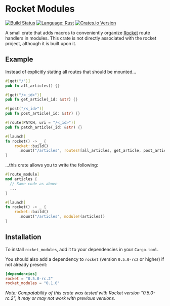 # Rocket Modules
[![Build Status](https://github.com/antoniusnaumann/rocket-modules/actions/workflows/build.yml/badge.svg)](https://github.com/antoniusnaumann/rocket-modules/actions)
[![Language: Rust](https://img.shields.io/badge/Language-Rust-F46623)](https://www.rust-lang.org)
[![Crates.io Version](https://img.shields.io/crates/v/rocket_modules.svg)](https://crates.io/crates/rocket_modules)

A small crate that adds macros to conveniently organize [Rocket](https://rocket.rs) route handlers in modules. This crate is not directly associated with the rocket project, although it is built upon it.

## Example
Instead of explicitly stating all routes that should be mounted...
```Rust
#[get("/")]
pub fn all_articles() {}

#[get("/<_id>")]
pub fn get_article(_id: &str) {}

#[post("/<_id>")]
pub fn post_article(_id: &str) {}

#[route(PATCH, uri = "/<_id>")]
pub fn patch_article(_id: &str) {}

#[launch]
fn rocket() -> _ {
    rocket::build()
      .mount("/articles", routes![all_articles, get_article, post_article, patch_article])
}
```

...this crate allows you to write the following:

```Rust
#[route_module]
mod articles {
  // Same code as above
  ...
}

#[launch]
fn rocket() -> _ {
    rocket::build()
      .mount("/articles", module!(articles))
}
```

## Installation
To install `rocket_modules`, add it to your dependencies in your `Cargo.toml`.

You should also add a dependency to `rocket` (version `0.5.0-rc2` or higher) if not already present:
```TOML
[dependencies]
rocket = "0.5.0-rc.2"
rocket_modules = "0.1.0"
```

*Note: Compatability of this crate was tested with Rocket version "0.5.0-rc.2", it may or may not work with previous versions.*

